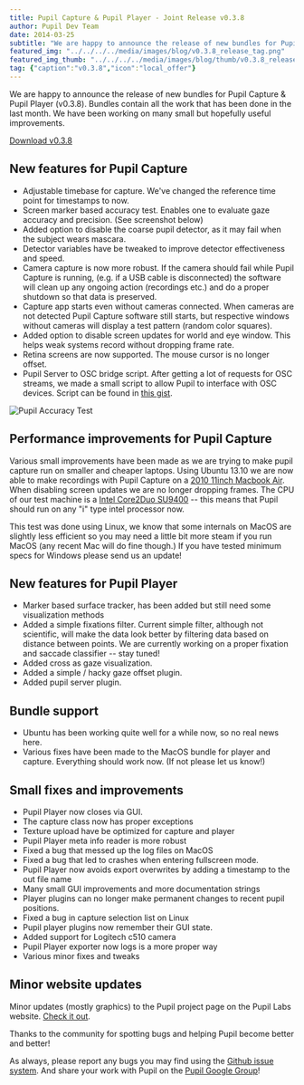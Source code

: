```yaml
---
title: Pupil Capture & Pupil Player - Joint Release v0.3.8
author: Pupil Dev Team
date: 2014-03-25
subtitle: "We are happy to announce the release of new bundles for Pupil Capture & Pupil Player (v0.3.8). Bundles contain all the work that has been done in the last month. We have been working on many small but hopefully useful improvements..."
featured_img: "../../../../media/images/blog/v0.3.8_release_tag.png"
featured_img_thumb: "../../../../media/images/blog/thumb/v0.3.8_release_tag.png"
tag: {"caption":"v0.3.8","icon":"local_offer"}
---
```


We are happy to announce the release of new bundles for Pupil Capture & Pupil Player (v0.3.8). Bundles contain all the work that has been done in the last month. We have been working on many small but hopefully useful improvements.


<a href="https://github.com/pupil-labs/pupil/releases/tag/v0.3.8" class="Button" target="_blank">Download v0.3.8</a>

##  New features for Pupil Capture

+ Adjustable timebase for capture.  We&apos;ve changed the reference time point for timestamps to now.
+ Screen marker based accuracy test.  Enables one to evaluate gaze accuracy and precision. (See screenshot below)
+ Added option to disable the coarse pupil detector, as it may fail when the subject wears mascara.
+ Detector variables have be tweaked to improve detector effectiveness and speed.
+ Camera capture is now more robust.  If the camera should fail while Pupil Capture is running, (e.g. if a USB cable is disconnected) the software will clean up any ongoing action (recordings etc.) and do a proper shutdown so that data is preserved. 
+ Capture app starts even without cameras connected.  When cameras are not detected Pupil Capture software still starts, but respective windows without cameras will display a test pattern (random color squares).
+ Added option to disable screen updates for world and eye window. This helps weak systems record without dropping frame rate.  
+ Retina screens are now supported.  The mouse cursor is no longer offset.
+ Pupil Server to OSC bridge script. After getting a lot of requests for OSC streams, we made a small script to allow Pupil to interface with OSC devices. Script can be found in [this gist](https://gist.github.com/mkassner/9682161#file-zmq_osc_bridge-py "ZMQ OSC Bridge Script"). 

<img src="../../../media/images/pupil_accuracy_test.png" class="Feature-image" alt="Pupil Accuracy Test">

## Performance improvements for Pupil Capture
Various small improvements have been made as we are trying to make pupil capture run on smaller and cheaper laptops. Using Ubuntu 13.10 we are now able to make recordings with Pupil Capture on a [2010 11inch Macbook Air](http://www.everymac.com/systems/apple/macbook-air/specs/macbook-air-core-2-duo-1.4-11-late-2010-specs.html "2010 11inch MBAir"). When disabling screen updates we are no longer dropping frames. The CPU of our test machine is a [Intel Core2Duo SU9400](http://cpuboss.com/cpu/Intel-Core2-Duo-SU9400 "Intel Core2 Duo SU9400") -- this means that Pupil should run on any "i" type intel processor now.

This test was done using Linux, we know that some internals on MacOS are slightly less efficient so you may need a little bit more steam if you run MacOS (any recent Mac will do fine though.) If you have tested  minimum specs for Windows please send us an update!

## New features for Pupil Player

+ Marker based surface tracker, has been added but still need some visualization methods
+ Added a simple fixations filter.  Current simple filter, although not scientific, will make the data look better by filtering data based on distance between points.  We are currently working on a proper fixation and saccade classifier -- stay tuned!  
+ Added cross as gaze visualization.
+ Added a simple / hacky gaze offset plugin.
+ Added pupil server plugin.

## Bundle support

+ Ubuntu has been working quite well for a while now, so no real news here.
+ Various fixes have been made to the MacOS bundle for player and capture. Everything should work now. (If not please let us know!)


## Small fixes and improvements

+ Pupil Player now closes via GUI. 
+ The capture class now has proper exceptions
+ Texture upload have be optimized for capture and player
+ Pupil Player meta info reader is more robust
+ Fixed a bug that messed up the log files on MacOS
+ Fixed a bug that led to crashes when entering fullscreen mode.
+ Pupil Player now avoids export overwrites by adding a timestamp to the out file name
+ Many small GUI improvements and more documentation strings
+ Player plugins can no longer make permanent changes to recent pupil positions.
+ Fixed a bug in capture selection list on Linux
+ Pupil player plugins now remember their GUI state.
+ Added support for Logitech c510 camera
+ Pupil Player exporter now logs is a more proper way
+ Various minor fixes and tweaks

## Minor website updates
Minor updates (mostly graphics) to the Pupil project page on the Pupil Labs website.  [Check it out](http://pupil-labs.com/pupil "Pupil").


Thanks to the community for spotting bugs and helping Pupil become better and better!

As always, please report any bugs you may find using the [Github issue system](https://github.com/pupil-labs/pupil/issues "Issues").  And share your work with Pupil on the [Pupil Google Group](https://groups.google.com/forum/#!forum/pupil-discuss "Pupil Google Group")!